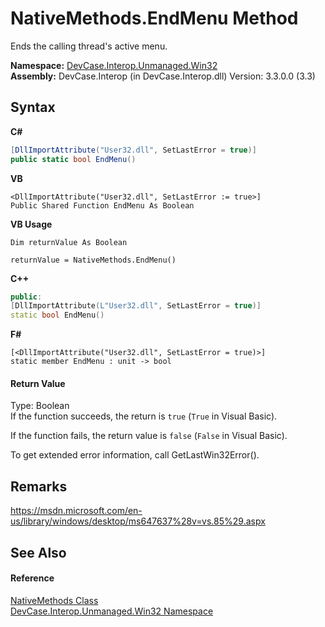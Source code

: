 # NativeMethods.EndMenu Method 
 

Ends the calling thread's active menu.

**Namespace:**&nbsp;<a href="N_DevCase_Interop_Unmanaged_Win32">DevCase.Interop.Unmanaged.Win32</a><br />**Assembly:**&nbsp;DevCase.Interop (in DevCase.Interop.dll) Version: 3.3.0.0 (3.3)

## Syntax

**C#**<br />
``` C#
[DllImportAttribute("User32.dll", SetLastError = true)]
public static bool EndMenu()
```

**VB**<br />
``` VB
<DllImportAttribute("User32.dll", SetLastError := true>]
Public Shared Function EndMenu As Boolean
```

**VB Usage**<br />
``` VB Usage
Dim returnValue As Boolean

returnValue = NativeMethods.EndMenu()
```

**C++**<br />
``` C++
public:
[DllImportAttribute(L"User32.dll", SetLastError = true)]
static bool EndMenu()
```

**F#**<br />
``` F#
[<DllImportAttribute("User32.dll", SetLastError = true)>]
static member EndMenu : unit -> bool 

```


#### Return Value
Type: Boolean<br />If the function succeeds, the return is `true` (`True` in Visual Basic). 

 If the function fails, the return value is `false` (`False` in Visual Basic). 

 To get extended error information, call GetLastWin32Error().

## Remarks
<a href="https://msdn.microsoft.com/en-us/library/windows/desktop/ms647637%28v=vs.85%29.aspx" target="_blank">https://msdn.microsoft.com/en-us/library/windows/desktop/ms647637%28v=vs.85%29.aspx</a>

## See Also


#### Reference
<a href="T_DevCase_Interop_Unmanaged_Win32_NativeMethods">NativeMethods Class</a><br /><a href="N_DevCase_Interop_Unmanaged_Win32">DevCase.Interop.Unmanaged.Win32 Namespace</a><br />
